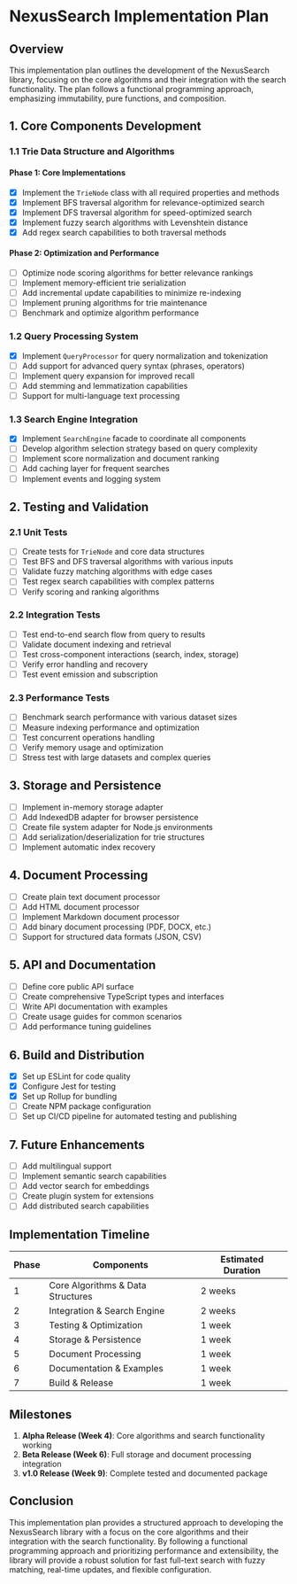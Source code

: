 # NexusSearch Implementation Plan

## Overview

This implementation plan outlines the development of the NexusSearch library, focusing on the core algorithms and their integration with the search functionality. The plan follows a functional programming approach, emphasizing immutability, pure functions, and composition.

## 1. Core Components Development

### 1.1 Trie Data Structure and Algorithms

#### Phase 1: Core Implementations

- [x] Implement the `TrieNode` class with all required properties and methods
- [x] Implement BFS traversal algorithm for relevance-optimized search
- [x] Implement DFS traversal algorithm for speed-optimized search
- [x] Implement fuzzy search algorithms with Levenshtein distance
- [x] Add regex search capabilities to both traversal methods

#### Phase 2: Optimization and Performance

- [ ] Optimize node scoring algorithms for better relevance rankings
- [ ] Implement memory-efficient trie serialization
- [ ] Add incremental update capabilities to minimize re-indexing
- [ ] Implement pruning algorithms for trie maintenance
- [ ] Benchmark and optimize algorithm performance

### 1.2 Query Processing System

- [x] Implement `QueryProcessor` for query normalization and tokenization
- [ ] Add support for advanced query syntax (phrases, operators)
- [ ] Implement query expansion for improved recall
- [ ] Add stemming and lemmatization capabilities
- [ ] Support for multi-language text processing

### 1.3 Search Engine Integration

- [x] Implement `SearchEngine` facade to coordinate all components
- [ ] Develop algorithm selection strategy based on query complexity
- [ ] Implement score normalization and document ranking
- [ ] Add caching layer for frequent searches
- [ ] Implement events and logging system

## 2. Testing and Validation

### 2.1 Unit Tests

- [ ] Create tests for `TrieNode` and core data structures
- [ ] Test BFS and DFS traversal algorithms with various inputs
- [ ] Validate fuzzy matching algorithms with edge cases
- [ ] Test regex search capabilities with complex patterns
- [ ] Verify scoring and ranking algorithms

### 2.2 Integration Tests

- [ ] Test end-to-end search flow from query to results
- [ ] Validate document indexing and retrieval
- [ ] Test cross-component interactions (search, index, storage)
- [ ] Verify error handling and recovery
- [ ] Test event emission and subscription

### 2.3 Performance Tests

- [ ] Benchmark search performance with various dataset sizes
- [ ] Measure indexing performance and optimization
- [ ] Test concurrent operations handling
- [ ] Verify memory usage and optimization
- [ ] Stress test with large datasets and complex queries

## 3. Storage and Persistence

- [ ] Implement in-memory storage adapter
- [ ] Add IndexedDB adapter for browser persistence
- [ ] Create file system adapter for Node.js environments
- [ ] Add serialization/deserialization for trie structures
- [ ] Implement automatic index recovery

## 4. Document Processing

- [ ] Create plain text document processor
- [ ] Add HTML document processor
- [ ] Implement Markdown document processor
- [ ] Add binary document processing (PDF, DOCX, etc.)
- [ ] Support for structured data formats (JSON, CSV)

## 5. API and Documentation

- [ ] Define core public API surface
- [ ] Create comprehensive TypeScript types and interfaces
- [ ] Write API documentation with examples
- [ ] Create usage guides for common scenarios
- [ ] Add performance tuning guidelines

## 6. Build and Distribution

- [x] Set up ESLint for code quality
- [x] Configure Jest for testing
- [x] Set up Rollup for bundling
- [ ] Create NPM package configuration
- [ ] Set up CI/CD pipeline for automated testing and publishing

## 7. Future Enhancements

- [ ] Add multilingual support
- [ ] Implement semantic search capabilities
- [ ] Add vector search for embeddings
- [ ] Create plugin system for extensions
- [ ] Add distributed search capabilities

## Implementation Timeline

| Phase | Components | Estimated Duration |
|-------|------------|-------------------|
| 1     | Core Algorithms & Data Structures | 2 weeks |
| 2     | Integration & Search Engine | 2 weeks |
| 3     | Testing & Optimization | 1 week |
| 4     | Storage & Persistence | 1 week |
| 5     | Document Processing | 1 week |
| 6     | Documentation & Examples | 1 week |
| 7     | Build & Release | 1 week |

## Milestones

1. **Alpha Release (Week 4)**: Core algorithms and search functionality working
2. **Beta Release (Week 6)**: Full storage and document processing integration
3. **v1.0 Release (Week 9)**: Complete tested and documented package

## Conclusion

This implementation plan provides a structured approach to developing the NexusSearch library with a focus on the core algorithms and their integration with the search functionality. By following a functional programming approach and prioritizing performance and extensibility, the library will provide a robust solution for fast full-text search with fuzzy matching, real-time updates, and flexible configuration.